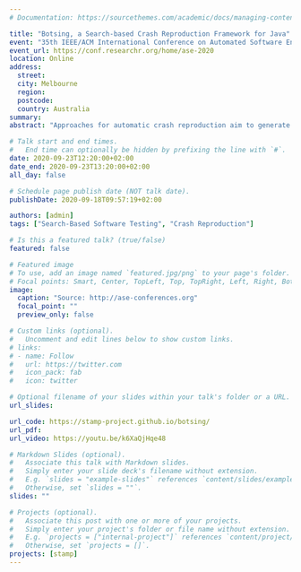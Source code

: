```yaml
---
# Documentation: https://sourcethemes.com/academic/docs/managing-content/

title: "Botsing, a Search-based Crash Reproduction Framework for Java"
event: "35th IEEE/ACM International Conference on Automated Software Engineering (ASE 2020)"
event_url: https://conf.researchr.org/home/ase-2020
location: Online
address:
  street:
  city: Melbourne
  region:
  postcode:
  country: Australia
summary:
abstract: "Approaches for automatic crash reproduction aim to generate test cases that reproduce crashes starting from the crash stack traces. These tests help developers during their debugging practices. One of the most promising techniques in this research field leverages search-based software testing techniques for generating crash reproducing test cases. In this paper, we introduce Botsing, an open-source search-based crash reproduction framework for Java. Botsing implements state-of-the-art and novel approaches for crash reproduction. The well-documented architecture of Botsing makes it an easy-to-extend framework, and can hence be used for implementing new approaches to improve crash reproduction. We have applied Botsing to a wide range of crashes collected from open source systems. Furthermore, we conducted a qualitative assessment of the crash-reproducing test cases with our industrial partners. In both cases, Botsing could reproduce a notable amount of the given stack traces."

# Talk start and end times.
#   End time can optionally be hidden by prefixing the line with `#`.
date: 2020-09-23T12:20:00+02:00
date_end: 2020-09-23T13:20:00+02:00
all_day: false

# Schedule page publish date (NOT talk date).
publishDate: 2020-09-18T09:57:19+02:00

authors: [admin]
tags: ["Search-Based Software Testing", "Crash Reproduction"]

# Is this a featured talk? (true/false)
featured: false

# Featured image
# To use, add an image named `featured.jpg/png` to your page's folder.
# Focal points: Smart, Center, TopLeft, Top, TopRight, Left, Right, BottomLeft, Bottom, BottomRight.
image:
  caption: "Source: http://ase-conferences.org"
  focal_point: ""
  preview_only: false

# Custom links (optional).
#   Uncomment and edit lines below to show custom links.
# links:
# - name: Follow
#   url: https://twitter.com
#   icon_pack: fab
#   icon: twitter

# Optional filename of your slides within your talk's folder or a URL.
url_slides:

url_code: https://stamp-project.github.io/botsing/
url_pdf:
url_video: https://youtu.be/k6XaQjHqe48

# Markdown Slides (optional).
#   Associate this talk with Markdown slides.
#   Simply enter your slide deck's filename without extension.
#   E.g. `slides = "example-slides"` references `content/slides/example-slides.md`.
#   Otherwise, set `slides = ""`.
slides: ""

# Projects (optional).
#   Associate this post with one or more of your projects.
#   Simply enter your project's folder or file name without extension.
#   E.g. `projects = ["internal-project"]` references `content/project/deep-learning/index.md`.
#   Otherwise, set `projects = []`.
projects: [stamp]
---
```

